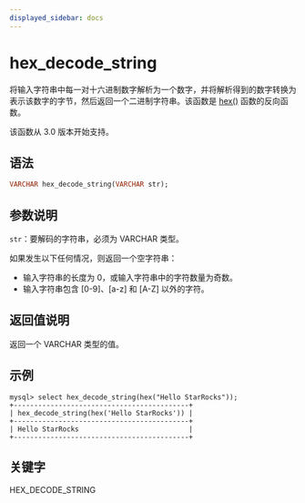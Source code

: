 ```yaml
---
displayed_sidebar: docs
---
```


# hex_decode_string



将输入字符串中每一对十六进制数字解析为一个数字，并将解析得到的数字转换为表示该数字的字节，然后返回一个二进制字符串。该函数是 [hex()](../../../sql-reference/sql-functions/string-functions/hex.md) 函数的反向函数。

该函数从 3.0 版本开始支持。

## 语法

```Haskell
VARCHAR hex_decode_string(VARCHAR str);
```

## 参数说明

`str`：要解码的字符串，必须为 VARCHAR 类型。

如果发生以下任何情况，则返回一个空字符串：

- 输入字符串的长度为 0，或输入字符串中的字符数量为奇数。
- 输入字符串包含 [0-9]、[a-z] 和 [A-Z] 以外的字符。

## 返回值说明

返回一个 VARCHAR 类型的值。

## 示例

```Plain
mysql> select hex_decode_string(hex("Hello StarRocks"));
+-------------------------------------------+
| hex_decode_string(hex('Hello StarRocks')) |
+-------------------------------------------+
| Hello StarRocks                           |
+-------------------------------------------+
```

## 关键字

HEX_DECODE_STRING
